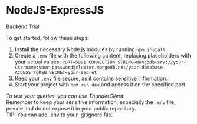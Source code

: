 # NodeJS-ExpressJS
Backend Trial

To get started, follow these steps:
1. Install the necessary Node.js modules by running `npm install`.
2. Create a `.env` file with the following content, replacing placeholders with your actual values:
   ``
   PORT=5001
   CONNECTION_STRING=mongodb+srv://your-username:your-password@cluster.mongodb.net/your-database
   ACCESS_TOKEN_SECRET=your-secret
   ``
3. Keep your `.env` file secure, as it contains sensitive information.
4. Start your project with `npm run dev` and access it on the specified port.

*To test your queries, you can use ThunderClient.* <br />
Remember to keep your sensitive information, especially the `.env` file, private and do not expose it in your public repository. <br />
TIP: You can add .env to your .gitignore file.


